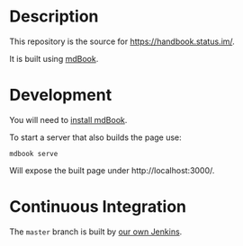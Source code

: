# Description

This repository is the source for https://handbook.status.im/.

It is built using [mdBook](https://rust-lang.github.io/mdBook/).

# Development

You will need to [install mdBook](https://github.com/rust-lang/mdBook#installation).

To start a server that also builds the page use:
```
mdbook serve
```
Will expose the built page under http://localhost:3000/.

# Continuous Integration

The `master` branch is built by [our own Jenkins](https://ci.status.im/job/website/job/handbook.status.im/).
